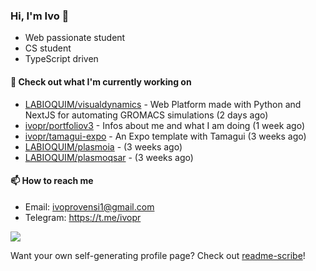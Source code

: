### Hi, I'm Ivo 👋

* Web passionate student
* CS student
* TypeScript driven

#### 👷 Check out what I'm currently working on

- [LABIOQUIM/visualdynamics](https://github.com/LABIOQUIM/visualdynamics) - Web Platform made with Python and NextJS for automating GROMACS simulations (2 days ago)
- [ivopr/portfoliov3](https://github.com/ivopr/portfoliov3) - Infos about me and what I am doing (1 week ago)
- [ivopr/tamagui-expo](https://github.com/ivopr/tamagui-expo) - An Expo template with Tamagui (3 weeks ago)
- [LABIOQUIM/plasmoia](https://github.com/LABIOQUIM/plasmoia) -  (3 weeks ago)
- [LABIOQUIM/plasmoqsar](https://github.com/LABIOQUIM/plasmoqsar) -  (3 weeks ago)

#### 📫 How to reach me

- Email: [ivoprovensi1@gmail.com](mailto://ivoprovensi1@gmail.com)
- Telegram: https://t.me/ivopr

![](https://github-readme-stats.vercel.app/api/top-langs/?username=ivopr&langs_count=10&layout=compact&theme=react&hide_border=true&bg_color=0D1117&title_color=5ce1e6&icon_color=5ce1e6)

Want your own self-generating profile page? Check out [readme-scribe](https://github.com/muesli/readme-scribe)!
